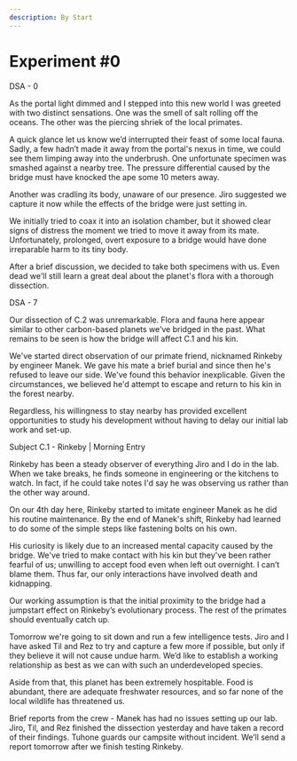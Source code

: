 ```yaml
---
description: By Start
---
```


# Experiment #0

DSA - 0&#x20;

As the portal light dimmed and I stepped into this new world I was greeted with two distinct sensations. One was the smell of salt rolling off the oceans. The other was the piercing shriek of the local primates.&#x20;

A quick glance let us know we’d interrupted their feast of some local fauna. Sadly, a few hadn’t made it away from the portal's nexus in time, we could see them limping away into the underbrush. One unfortunate specimen was smashed against a nearby tree. The pressure differential caused by the bridge must have knocked the ape some 10 meters away.&#x20;

Another was cradling its body, unaware of our presence. Jiro suggested we capture it now while the effects of the bridge were just setting in.&#x20;

We initially tried to coax it into an isolation chamber, but it showed clear signs of distress the moment we tried to move it away from its mate. Unfortunately, prolonged, overt exposure to a bridge would have done irreparable harm to its tiny body.&#x20;

After a brief discussion, we decided to take both specimens with us. Even dead we'll still learn a great deal about the planet's flora with a thorough dissection.&#x20;

DSA - 7&#x20;

Our dissection of C.2 was unremarkable. Flora and fauna here appear similar to other carbon-based planets we’ve bridged in the past. What remains to be seen is how the bridge will affect C.1 and his kin.&#x20;

We've started direct observation of our primate friend, nicknamed Rinkeby by engineer Manek. We gave his mate a brief burial and since then he's refused to leave our side. We've found this behavior inexplicable. Given the circumstances, we believed he'd attempt to escape and return to his kin in the forest nearby.&#x20;

Regardless, his willingness to stay nearby has provided excellent opportunities to study his development without having to delay our initial lab work and set-up.&#x20;

Subject C.1 - Rinkeby | Morning Entry&#x20;

Rinkeby has been a steady observer of everything Jiro and I do in the lab. When we take breaks, he finds someone in engineering or the kitchens to watch. In fact, if he could take notes I'd say he was observing us rather than the other way around.&#x20;

On our 4th day here, Rinkeby started to imitate engineer Manek as he did his routine maintenance. By the end of Manek's shift, Rinkeby had learned to do some of the simple steps like fastening bolts on his own.&#x20;

His curiosity is likely due to an increased mental capacity caused by the bridge. We've tried to make contact with his kin but they've been rather fearful of us; unwilling to accept food even when left out overnight. I can’t blame them. Thus far, our only interactions have involved death and kidnapping.&#x20;

Our working assumption is that the initial proximity to the bridge had a jumpstart effect on Rinkeby’s evolutionary process. The rest of the primates should eventually catch up.&#x20;

Tomorrow we're going to sit down and run a few intelligence tests. Jiro and I have asked Til and Rez to try and capture a few more if possible, but only if they believe it will not cause undue harm. We’d like to establish a working relationship as best as we can with such an underdeveloped species.&#x20;

Aside from that, this planet has been extremely hospitable. Food is abundant, there are adequate freshwater resources, and so far none of the local wildlife has threatened us.&#x20;

Brief reports from the crew - Manek has had no issues setting up our lab. Jiro, Til, and Rez finished the dissection yesterday and have taken a record of their findings. Tuhone guards our campsite without incident. We’ll send a report tomorrow after we finish testing Rinkeby.
